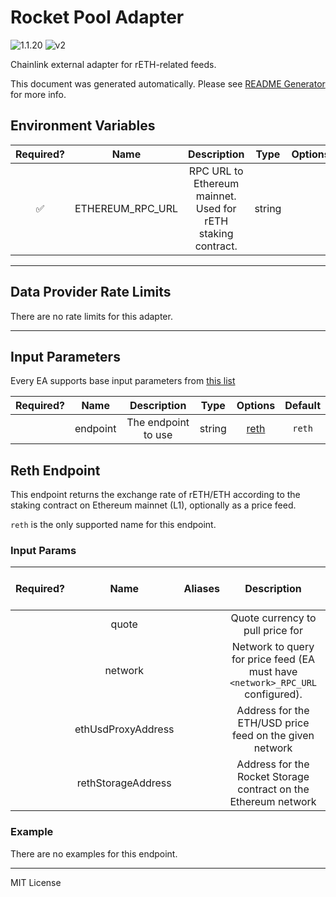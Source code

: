 # Rocket Pool Adapter

![1.1.20](https://img.shields.io/github/package-json/v/smartcontractkit/external-adapters-js?filename=packages/composites/rocket-pool/package.json) ![v2](https://img.shields.io/badge/framework%20version-v2-blueviolet)

Chainlink external adapter for rETH-related feeds.

This document was generated automatically. Please see [README Generator](../../scripts#readme-generator) for more info.

## Environment Variables

| Required? |       Name       |                         Description                          |  Type  | Options | Default |
| :-------: | :--------------: | :----------------------------------------------------------: | :----: | :-----: | :-----: |
|    ✅     | ETHEREUM_RPC_URL | RPC URL to Ethereum mainnet. Used for rETH staking contract. | string |         |         |

---

## Data Provider Rate Limits

There are no rate limits for this adapter.

---

## Input Parameters

Every EA supports base input parameters from [this list](../../core/bootstrap#base-input-parameters)

| Required? |   Name   |     Description     |  Type  |        Options         | Default |
| :-------: | :------: | :-----------------: | :----: | :--------------------: | :-----: |
|           | endpoint | The endpoint to use | string | [reth](#reth-endpoint) | `reth`  |

## Reth Endpoint

This endpoint returns the exchange rate of rETH/ETH according to the staking contract on Ethereum mainnet (L1), optionally as a price feed.

`reth` is the only supported name for this endpoint.

### Input Params

| Required? |        Name        | Aliases |                                  Description                                   |  Type  | Options |                   Default                    | Depends On | Not Valid With |
| :-------: | :----------------: | :-----: | :----------------------------------------------------------------------------: | :----: | :-----: | :------------------------------------------: | :--------: | :------------: |
|           |       quote        |         |                        Quote currency to pull price for                        | string |  `USD`  |                                              |            |                |
|           |      network       |         | Network to query for price feed (EA must have `<network>_RPC_URL` configured). | string |         |                  `ethereum`                  |            |                |
|           | ethUsdProxyAddress |         |            Address for the ETH/USD price feed on the given network             | string |         | `0x5f4eC3Df9cbd43714FE2740f5E3616155c5b8419` |            |                |
|           | rethStorageAddress |         |        Address for the Rocket Storage contract on the Ethereum network         | string |         | `0xae78736Cd615f374D3085123A210448E74Fc6393` |            |                |

### Example

There are no examples for this endpoint.

---

MIT License

